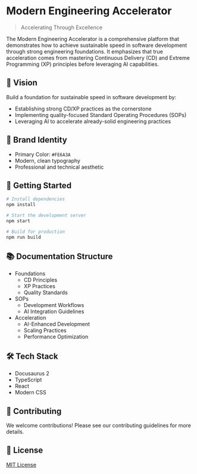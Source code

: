 # Modern Engineering Accelerator

> Accelerating Through Excellence

The Modern Engineering Accelerator is a comprehensive platform that demonstrates how to achieve sustainable speed in software development through strong engineering foundations. It emphasizes that true acceleration comes from mastering Continuous Delivery (CD) and Extreme Programming (XP) principles before leveraging AI capabilities.

## 🎯 Vision

Build a foundation for sustainable speed in software development by:

- Establishing strong CD/XP practices as the cornerstone
- Implementing quality-focused Standard Operating Procedures (SOPs)
- Leveraging AI to accelerate already-solid engineering practices

## 🎨 Brand Identity

- Primary Color: `#FE6A3A`
- Modern, clean typography
- Professional and technical aesthetic

## 🚀 Getting Started

```bash
# Install dependencies
npm install

# Start the development server
npm start

# Build for production
npm run build
```

## 📚 Documentation Structure

- Foundations
  - CD Principles
  - XP Practices
  - Quality Standards
- SOPs
  - Development Workflows
  - AI Integration Guidelines
- Acceleration
  - AI-Enhanced Development
  - Scaling Practices
  - Performance Optimization

## 🛠 Tech Stack

- Docusaurus 2
- TypeScript
- React
- Modern CSS

## 🤝 Contributing

We welcome contributions! Please see our contributing guidelines for more details.

## 📝 License

[MIT License](LICENSE)
